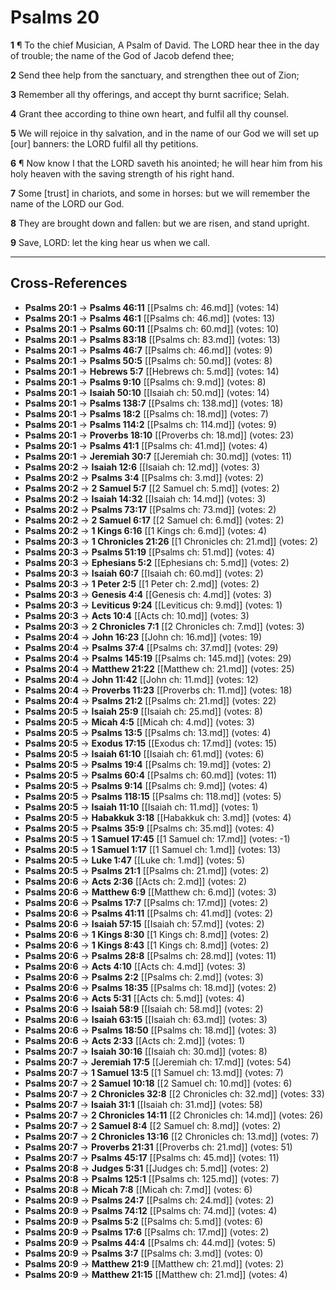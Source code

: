 # Psalms 20

**1** ¶ To the chief Musician, A Psalm of David. The LORD hear thee in the day of trouble; the name of the God of Jacob defend thee;

**2** Send thee help from the sanctuary, and strengthen thee out of Zion;

**3** Remember all thy offerings, and accept thy burnt sacrifice; Selah.

**4** Grant thee according to thine own heart, and fulfil all thy counsel.

**5** We will rejoice in thy salvation, and in the name of our God we will set up [our] banners: the LORD fulfil all thy petitions.

**6** ¶ Now know I that the LORD saveth his anointed; he will hear him from his holy heaven with the saving strength of his right hand.

**7** Some [trust] in chariots, and some in horses: but we will remember the name of the LORD our God.

**8** They are brought down and fallen: but we are risen, and stand upright.

**9** Save, LORD: let the king hear us when we call.

---

## Cross-References

- **Psalms 20:1** → **Psalms 46:11** [[Psalms ch: 46.md]] (votes: 14)
- **Psalms 20:1** → **Psalms 46:1** [[Psalms ch: 46.md]] (votes: 13)
- **Psalms 20:1** → **Psalms 60:11** [[Psalms ch: 60.md]] (votes: 10)
- **Psalms 20:1** → **Psalms 83:18** [[Psalms ch: 83.md]] (votes: 13)
- **Psalms 20:1** → **Psalms 46:7** [[Psalms ch: 46.md]] (votes: 9)
- **Psalms 20:1** → **Psalms 50:5** [[Psalms ch: 50.md]] (votes: 8)
- **Psalms 20:1** → **Hebrews 5:7** [[Hebrews ch: 5.md]] (votes: 14)
- **Psalms 20:1** → **Psalms 9:10** [[Psalms ch: 9.md]] (votes: 8)
- **Psalms 20:1** → **Isaiah 50:10** [[Isaiah ch: 50.md]] (votes: 14)
- **Psalms 20:1** → **Psalms 138:7** [[Psalms ch: 138.md]] (votes: 18)
- **Psalms 20:1** → **Psalms 18:2** [[Psalms ch: 18.md]] (votes: 7)
- **Psalms 20:1** → **Psalms 114:2** [[Psalms ch: 114.md]] (votes: 9)
- **Psalms 20:1** → **Proverbs 18:10** [[Proverbs ch: 18.md]] (votes: 23)
- **Psalms 20:1** → **Psalms 41:1** [[Psalms ch: 41.md]] (votes: 4)
- **Psalms 20:1** → **Jeremiah 30:7** [[Jeremiah ch: 30.md]] (votes: 11)
- **Psalms 20:2** → **Isaiah 12:6** [[Isaiah ch: 12.md]] (votes: 3)
- **Psalms 20:2** → **Psalms 3:4** [[Psalms ch: 3.md]] (votes: 2)
- **Psalms 20:2** → **2 Samuel 5:7** [[2 Samuel ch: 5.md]] (votes: 2)
- **Psalms 20:2** → **Isaiah 14:32** [[Isaiah ch: 14.md]] (votes: 3)
- **Psalms 20:2** → **Psalms 73:17** [[Psalms ch: 73.md]] (votes: 2)
- **Psalms 20:2** → **2 Samuel 6:17** [[2 Samuel ch: 6.md]] (votes: 2)
- **Psalms 20:2** → **1 Kings 6:16** [[1 Kings ch: 6.md]] (votes: 4)
- **Psalms 20:3** → **1 Chronicles 21:26** [[1 Chronicles ch: 21.md]] (votes: 2)
- **Psalms 20:3** → **Psalms 51:19** [[Psalms ch: 51.md]] (votes: 4)
- **Psalms 20:3** → **Ephesians 5:2** [[Ephesians ch: 5.md]] (votes: 2)
- **Psalms 20:3** → **Isaiah 60:7** [[Isaiah ch: 60.md]] (votes: 2)
- **Psalms 20:3** → **1 Peter 2:5** [[1 Peter ch: 2.md]] (votes: 2)
- **Psalms 20:3** → **Genesis 4:4** [[Genesis ch: 4.md]] (votes: 3)
- **Psalms 20:3** → **Leviticus 9:24** [[Leviticus ch: 9.md]] (votes: 1)
- **Psalms 20:3** → **Acts 10:4** [[Acts ch: 10.md]] (votes: 3)
- **Psalms 20:3** → **2 Chronicles 7:1** [[2 Chronicles ch: 7.md]] (votes: 3)
- **Psalms 20:4** → **John 16:23** [[John ch: 16.md]] (votes: 19)
- **Psalms 20:4** → **Psalms 37:4** [[Psalms ch: 37.md]] (votes: 29)
- **Psalms 20:4** → **Psalms 145:19** [[Psalms ch: 145.md]] (votes: 29)
- **Psalms 20:4** → **Matthew 21:22** [[Matthew ch: 21.md]] (votes: 25)
- **Psalms 20:4** → **John 11:42** [[John ch: 11.md]] (votes: 12)
- **Psalms 20:4** → **Proverbs 11:23** [[Proverbs ch: 11.md]] (votes: 18)
- **Psalms 20:4** → **Psalms 21:2** [[Psalms ch: 21.md]] (votes: 22)
- **Psalms 20:5** → **Isaiah 25:9** [[Isaiah ch: 25.md]] (votes: 8)
- **Psalms 20:5** → **Micah 4:5** [[Micah ch: 4.md]] (votes: 3)
- **Psalms 20:5** → **Psalms 13:5** [[Psalms ch: 13.md]] (votes: 4)
- **Psalms 20:5** → **Exodus 17:15** [[Exodus ch: 17.md]] (votes: 15)
- **Psalms 20:5** → **Isaiah 61:10** [[Isaiah ch: 61.md]] (votes: 6)
- **Psalms 20:5** → **Psalms 19:4** [[Psalms ch: 19.md]] (votes: 2)
- **Psalms 20:5** → **Psalms 60:4** [[Psalms ch: 60.md]] (votes: 11)
- **Psalms 20:5** → **Psalms 9:14** [[Psalms ch: 9.md]] (votes: 4)
- **Psalms 20:5** → **Psalms 118:15** [[Psalms ch: 118.md]] (votes: 5)
- **Psalms 20:5** → **Isaiah 11:10** [[Isaiah ch: 11.md]] (votes: 1)
- **Psalms 20:5** → **Habakkuk 3:18** [[Habakkuk ch: 3.md]] (votes: 4)
- **Psalms 20:5** → **Psalms 35:9** [[Psalms ch: 35.md]] (votes: 4)
- **Psalms 20:5** → **1 Samuel 17:45** [[1 Samuel ch: 17.md]] (votes: -1)
- **Psalms 20:5** → **1 Samuel 1:17** [[1 Samuel ch: 1.md]] (votes: 13)
- **Psalms 20:5** → **Luke 1:47** [[Luke ch: 1.md]] (votes: 5)
- **Psalms 20:5** → **Psalms 21:1** [[Psalms ch: 21.md]] (votes: 2)
- **Psalms 20:6** → **Acts 2:36** [[Acts ch: 2.md]] (votes: 2)
- **Psalms 20:6** → **Matthew 6:9** [[Matthew ch: 6.md]] (votes: 3)
- **Psalms 20:6** → **Psalms 17:7** [[Psalms ch: 17.md]] (votes: 2)
- **Psalms 20:6** → **Psalms 41:11** [[Psalms ch: 41.md]] (votes: 2)
- **Psalms 20:6** → **Isaiah 57:15** [[Isaiah ch: 57.md]] (votes: 2)
- **Psalms 20:6** → **1 Kings 8:30** [[1 Kings ch: 8.md]] (votes: 2)
- **Psalms 20:6** → **1 Kings 8:43** [[1 Kings ch: 8.md]] (votes: 2)
- **Psalms 20:6** → **Psalms 28:8** [[Psalms ch: 28.md]] (votes: 11)
- **Psalms 20:6** → **Acts 4:10** [[Acts ch: 4.md]] (votes: 3)
- **Psalms 20:6** → **Psalms 2:2** [[Psalms ch: 2.md]] (votes: 3)
- **Psalms 20:6** → **Psalms 18:35** [[Psalms ch: 18.md]] (votes: 2)
- **Psalms 20:6** → **Acts 5:31** [[Acts ch: 5.md]] (votes: 4)
- **Psalms 20:6** → **Isaiah 58:9** [[Isaiah ch: 58.md]] (votes: 2)
- **Psalms 20:6** → **Isaiah 63:15** [[Isaiah ch: 63.md]] (votes: 3)
- **Psalms 20:6** → **Psalms 18:50** [[Psalms ch: 18.md]] (votes: 3)
- **Psalms 20:6** → **Acts 2:33** [[Acts ch: 2.md]] (votes: 1)
- **Psalms 20:7** → **Isaiah 30:16** [[Isaiah ch: 30.md]] (votes: 8)
- **Psalms 20:7** → **Jeremiah 17:5** [[Jeremiah ch: 17.md]] (votes: 54)
- **Psalms 20:7** → **1 Samuel 13:5** [[1 Samuel ch: 13.md]] (votes: 7)
- **Psalms 20:7** → **2 Samuel 10:18** [[2 Samuel ch: 10.md]] (votes: 6)
- **Psalms 20:7** → **2 Chronicles 32:8** [[2 Chronicles ch: 32.md]] (votes: 33)
- **Psalms 20:7** → **Isaiah 31:1** [[Isaiah ch: 31.md]] (votes: 58)
- **Psalms 20:7** → **2 Chronicles 14:11** [[2 Chronicles ch: 14.md]] (votes: 26)
- **Psalms 20:7** → **2 Samuel 8:4** [[2 Samuel ch: 8.md]] (votes: 2)
- **Psalms 20:7** → **2 Chronicles 13:16** [[2 Chronicles ch: 13.md]] (votes: 7)
- **Psalms 20:7** → **Proverbs 21:31** [[Proverbs ch: 21.md]] (votes: 51)
- **Psalms 20:7** → **Psalms 45:17** [[Psalms ch: 45.md]] (votes: 11)
- **Psalms 20:8** → **Judges 5:31** [[Judges ch: 5.md]] (votes: 2)
- **Psalms 20:8** → **Psalms 125:1** [[Psalms ch: 125.md]] (votes: 7)
- **Psalms 20:8** → **Micah 7:8** [[Micah ch: 7.md]] (votes: 6)
- **Psalms 20:9** → **Psalms 24:7** [[Psalms ch: 24.md]] (votes: 2)
- **Psalms 20:9** → **Psalms 74:12** [[Psalms ch: 74.md]] (votes: 4)
- **Psalms 20:9** → **Psalms 5:2** [[Psalms ch: 5.md]] (votes: 6)
- **Psalms 20:9** → **Psalms 17:6** [[Psalms ch: 17.md]] (votes: 2)
- **Psalms 20:9** → **Psalms 44:4** [[Psalms ch: 44.md]] (votes: 5)
- **Psalms 20:9** → **Psalms 3:7** [[Psalms ch: 3.md]] (votes: 0)
- **Psalms 20:9** → **Matthew 21:9** [[Matthew ch: 21.md]] (votes: 2)
- **Psalms 20:9** → **Matthew 21:15** [[Matthew ch: 21.md]] (votes: 4)
